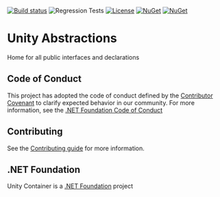 [![Build status](https://ci.appveyor.com/api/projects/status/l3bwjwm7q10nrdus/branch/master?svg=true)](https://ci.appveyor.com/project/unitycontainer/abstractions/branch/master)
![Regression Tests](https://github.com/unitycontainer/abstractions/workflows/Regression%20Tests/badge.svg?branch=master)
[![License](https://img.shields.io/badge/license-apache%202.0-60C060.svg)](https://github.com/unitycontainer/abstractions/blob/master/LICENSE)
[![NuGet](https://img.shields.io/nuget/dt/Unity.Abstractions.svg)](https://www.nuget.org/packages/Unity.Abstractions)
[![NuGet](https://img.shields.io/nuget/v/Unity.Abstractions.svg)](https://www.nuget.org/packages/Unity.Abstractions)

# Unity Abstractions

Home for all public interfaces and declarations

## Code of Conduct

This project has adopted the code of conduct defined by the [Contributor Covenant](https://www.contributor-covenant.org/) to clarify expected behavior in our community. For more information, see the [.NET Foundation Code of Conduct](https://www.dotnetfoundation.org/code-of-conduct)

## Contributing

See the [Contributing guide](https://github.com/unitycontainer/unity/blob/master/CONTRIBUTING.md) for more information.

## .NET Foundation

Unity Container is a [.NET Foundation](https://dotnetfoundation.org/projects/project-detail/unity-container-(unity)) project

